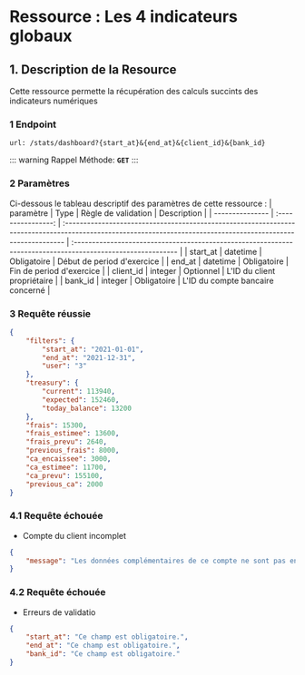 # Ressource : Les 4 indicateurs globaux

## 1. Description de la Resource

Cette ressource permette la récupération des calculs succints des indicateurs numériques


### 1 Endpoint

```
url: /stats/dashboard?{start_at}&{end_at}&{client_id}&{bank_id}
```

::: warning Rappel
Méthode: **`GET`**
:::

### 2 Paramètres

Ci-dessous le tableau descriptif des paramètres de cette ressource :
| paramètre | Type | Règle de validation | Description |
| --------------- | :----------------: | :------------------------------------------------------------------------------------------------------------------------------------------------------------ | :---------------------------------------------------------------------------------------------------------- |
| start_at | datetime | Obligatoire | Début de period d'exercice |
| end_at | datetime | Obligatoire | Fin de period d'exercice |
| client_id | integer | Optionnel | L'ID du client propriétaire |
| bank_id | integer | Obligatoire | L'ID du compte bancaire concerné |

### 3 Requête réussie

```json
{
    "filters": {
        "start_at": "2021-01-01",
        "end_at": "2021-12-31",
        "user": "3"
    },
    "treasury": {
        "current": 113940,
        "expected": 152460,
        "today_balance": 13200
    },
    "frais": 15300,
    "frais_estimee": 13600,
    "frais_prevu": 2640,
    "previous_frais": 8000,
    "ca_encaissee": 3000,
    "ca_estimee": 11700,
    "ca_prevu": 155100,
    "previous_ca": 2000
}
```

### 4.1 Requête échouée

* Compte du client incomplet

```json
{
    "message": "Les données complémentaires de ce compte ne sont pas encore définies."
}
```

### 4.2 Requête échouée

* Erreurs de validatio

```json
{
    "start_at": "Ce champ est obligatoire.",
    "end_at": "Ce champ est obligatoire.",
    "bank_id": "Ce champ est obligatoire."
}
```
